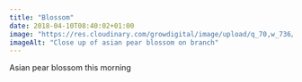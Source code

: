 ```yaml
---
title: "Blossom"
date: 2018-04-10T08:40:02+01:00
image: "https://res.cloudinary.com/growdigital/image/upload/q_70,w_736/v1544109172/asian-pear-blossom-41316101092.jpg"
imageAlt: "Close up of asian pear blossom on branch"
---
```


Asian pear blossom this morning
